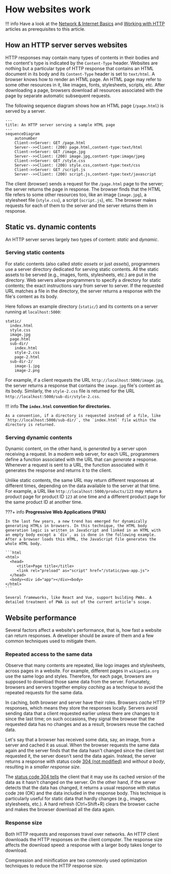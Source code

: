 # How websites work

!!! info
    Have a look at the [Network & Internet Basics](./network-internet-basics.md) and [Working with HTTP](./http-in-depth.md) articles as prerequisites to this article.

## How an HTTP server serves websites

HTTP responses may contain many types of contents in their bodies and the content's type is indicated by the `Content-Type` header. Websites are nothing but a particular type of HTTP response that contains an HTML document in its body and its `Content-Type` header is set to `text/html`. A browser knows how to render an HTML page. An HTML page may refer to some other resources in it, like images, fonts, stylesheets, scripts, etc. After downloading a page, browsers download all resources associated with the page by separate automatic subsequent requests.

The following sequence diagram shows how an HTML page (`/page.html`) is served by a server.

```mermaid
---
title: An HTTP server serving a sample HTML page
---
sequenceDiagram
    autonumber
    Client->>Server: GET /page.html
    Server-->>Client: (200) page.html,content-type:text/html
    Client->>Server: GET /image.jpg
    Server-->>Client: (200) image.jpg,content-type:image/jpeg
    Client->>Server: GET /style.css
    Server-->>Client: (200) style.css,content-type:text/css
    Client->>Server: GET /script.js
    Server-->>Client: (200) script.js,content-type:text/javascript
```

The client (browser) sends a request for the `/page.html` page to the server; the server returns the page in response. The browser finds that the HTML file refers to some other resources too, like an image (`image.jpg`), a stylesheet file (`style.css`), a script (`script.js`), etc. The browser makes requests for each of them to the server and the server returns them in response.

## Static vs. dynamic contents

An HTTP server serves largely two types of content: _static_ and _dynamic_.

### Serving static contents

For static contents (also called _static assets_ or just _assets_), programmers use a server directory dedicated for serving static contents. All the static assets to be served (e.g., images, fonts, stylesheets, etc.) are put in the directory. Web servers allow programmers to specify a directory for static contents; the exact instructions vary from server to server. If the requested URL matches a file in the directory, the server returns a response with the file's content as its body.

Here follows an example directory (`static/`) and its contents on a server running at `localhost:5000`:

```
static/
  index.html
  style.css
  image.jpg
  page.html
  sub-dir/
    index.html
    style-2.css
    page-2.html
  sub-dir-2/
    image-1.jpg
    image-2.png
```

For example, if a client requests the URL `http://localhost:5000/image.jpg`, the server returns a response that contains the `image.jpg` file's content as its body. Similarly, the `style-2.css` file is returned for the URL `http://localhost:5000/sub-dir/style-2.css`.

!!! info
    **The `index.html` convention for directories.**

    As a convention, if a directory is requested instead of a file, like `http://localhost:5000/sub-dir/`, the `index.html` file within the directory is returned.

### Serving dynamic contents

Dynamic content, on the other hand, is _generated_ by a server upon receiving a request. In a modern web server, for each URL, programmers define a function associated with the URL that can _generate_ a response. Whenever a request is sent to a URL, the function associated with it generates the response and returns it to the client.

Unlike static contents, the same URL may return different responses at different times, depending on the data available to the server at that time. For example, a URL like `http://localhost:5000/products/123` may return a product page for product ID `123` at one time and a different product page for the same product ID at another time.

???+ info
    **Progressive Web Applications (PWA)**

    In the last few years, a new trend has emerged for dynamically generating HTMLs in browsers. In this technique, the HTML body generation logic is written in JavaScript and linked in an HTML with an empty body except a `div`, as is done in the following example. After a browser loads this HTML, the JavaScript file generates the whole HTML body.

    ```html
    <html>
      <head>
         <title>Page title</title>
         <link rel="preload" as="script" href="/static/pwa-app.js">
      </head>
      <body><div id="app"></div><body>
    </html>
    ```

    Several frameworks, like React and Vue, support building PWAs. A detailed treatment of PWA is out of the current article's scope.

## Website performance

Several factors affect a website's performance, that is, how fast a website can return responses. A developer should be aware of them and a few common techniques used to mitigate them.

### Repeated access to the same data

Observe that many contents are repeated, like logo images and stylesheets, across pages in a website. For example, different pages in `wikipedia.org` use the same logo and styles. Therefore, for each page, browsers are supposed to download those same data from the server. Fortunately, browsers and servers together employ _caching_ as a technique to avoid the repeated requests for the same data.

In caching, both browser and server have their roles. Browsers _cache_ HTTP responses, which means they store the responses locally. Servers avoid sending data that a client requested earlier unless there are changes to it since the last time; on such occasions, they signal the browser that the requested data has no changes and as a result, browsers reuse the cached data.

Let's say that a browser has received some data, say, an image, from a server and cached it as usual. When the browser requests the same data again and the server finds that the data hasn't changed since the client last requested it, the server doesn't send the data again. Instead, the server returns a response with status code [304 (not modified)](https://developer.mozilla.org/en-US/docs/Web/HTTP/Status/304) and _without a body_, resulting in a _smaller response size._

The [status code 304 tells](./http-in-depth.md#status-codes) the client that it may use its cached version of the data as it hasn't changed on the server. On the other hand, if the server detects that the data has changed, it returns a usual response with status code `200` (OK) and the data included in the response body. This technique is particularly useful for static data that hardly changes (e.g., images, stylesheets, etc.). A hard refresh (Ctrl+Shift+R) clears the browser cache and makes the browser download all the data again.

### Response size

Both HTTP requests and responses travel over networks. An HTTP client downloads the HTTP responses on the client computer. The response size affects the download speed: a response with a larger body takes longer to download.

Compression and minification are two commonly used optimization techniques to reduce the HTTP response size.
